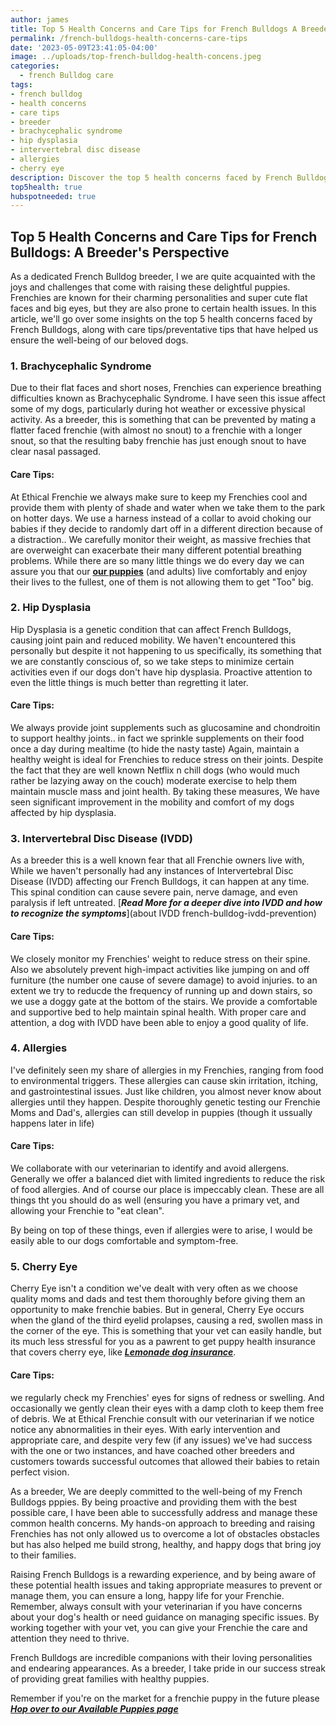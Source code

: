 ```yaml
---
author: james
title: Top 5 Health Concerns and Care Tips for French Bulldogs A Breeder's Perspective
permalink: /french-bulldogs-health-concerns-care-tips
date: '2023-05-09T23:41:05-04:00'
image: ../uploads/top-french-bulldog-health-concens.jpeg
categories:
  - french Bulldog care
tags: 
- french bulldog
- health concerns
- care tips
- breeder
- brachycephalic syndrome
- hip dysplasia
- intervertebral disc disease
- allergies
- cherry eye
description: Discover the top 5 health concerns faced by French Bulldogs and learn valuable care tips from a breeder's perspective. From Brachycephalic Syndrome to Cherry Eye, this article shares personal experiences and insights to help you raise a happy and healthy Frenchie.g'
top5health: true
hubspotneeded: true
---
```


## Top 5 Health Concerns and Care Tips for French Bulldogs: A Breeder's Perspective
As a dedicated French Bulldog breeder, I we are quite acquainted with the joys and challenges that come with raising these delightful puppies. Frenchies are known for their charming personalities and super cute flat faces and big eyes, but they are also prone to certain health issues. In this article, we'll go over some insights on the top 5 health concerns faced by French Bulldogs, along with care tips/preventative tips that have helped us ensure the well-being of our beloved dogs.

### 1. Brachycephalic Syndrome
Due to their flat faces and short noses, Frenchies can experience breathing difficulties known as Brachycephalic Syndrome. I have seen this issue affect some of my dogs, particularly during hot weather or excessive physical activity. As a breeder, this is something that can be prevented by mating a flatter faced frenchie (with almost no snout) to a frenchie with a longer snout, so that the resulting baby frenchie has just enough snout to have clear nasal passaged.

#### Care Tips:

At Ethical Frenchie we always make sure to keep my Frenchies cool and provide them with plenty of shade and water when we take them to the park on hotter days.
We use a harness instead of a collar to avoid choking our babies if they decide to randomly dart off in a different direction because of a distraction..
We carefully monitor their weight, as massive frechies that are overweight can exacerbate their many different potential breathing problems.
While there are so many little things we do every day we can assure you that our [**our puppies**](/french-bulldog-puppies/) (and adults) live comfortably and enjoy their lives to the fullest, one of them is not allowing them to get "Too" big.

### 2. Hip Dysplasia
Hip Dysplasia is a genetic condition that can affect French Bulldogs, causing joint pain and reduced mobility. We haven't encountered this personally but despite it not happening to us specifically, its something that we are constantly conscious of, so we take steps to minimize certain activities even if our dogs don't have hip dysplasia. Proactive attention to even the little things is much better than regretting it later.

#### Care Tips:

We always provide joint supplements such as glucosamine and chondroitin to support healthy joints.. in fact we sprinkle supplements on their food once a day during mealtime (to hide the nasty taste)
Again, maintain a healthy weight is ideal for Frenchies to reduce stress on their joints.
Despite the fact that they are well known Netflix n chill dogs (who would much rather be lazying away on the couch) moderate exercise to help them maintain muscle mass and joint health.
By taking these measures, We have seen significant improvement in the mobility and comfort of my dogs affected by hip dysplasia.

### 3. Intervertebral Disc Disease (IVDD)
As a breeder this is a well known fear that all Frenchie owners live with, While we haven't personally had any instances of Intervertebral Disc Disease (IVDD) affecting our French Bulldogs, it can happen at any time. This spinal condition can cause severe pain, nerve damage, and even paralysis if left untreated.
[**_Read More for a deeper dive into IVDD and how to recognize the symptoms_**](about IVDD french-bulldog-ivdd-prevention)
#### Care Tips:

We closely monitor my Frenchies' weight to reduce stress on their spine.
Also we absolutely prevent high-impact activities like jumping on and off furniture (the number one cause of severe damage) to avoid injuries. to an extent we try to reducde the frequency of running up and down stairs, so we use a doggy gate at the bottom of the stairs.
We provide a comfortable and supportive bed to help maintain spinal health.
With proper care and attention, a dog with IVDD have been able to enjoy a good quality of life.

### 4. Allergies
I've definitely seen my share of allergies in my Frenchies, ranging from food to environmental triggers. These allergies can cause skin irritation, itching, and gastrointestinal issues.  Just like children, you almost never know about allergies until they happen. Despite thoroughly genetic testing our Frenchie Moms and Dad's, allergies can still develop in puppies (though it ussually happens later in life)

#### Care Tips:

We collaborate with our veterinarian to identify and avoid allergens.
Generally we offer a balanced diet with limited ingredients to reduce the risk of food allergies.
And of course our place is impeccably clean.  These are all things tht you should do as well (ensuring you have a primary vet, and allowing your Frenchie to "eat clean".

By being on top of these things, even if allergies were to arise, I would be easily able to our dogs comfortable and symptom-free.

### 5. Cherry Eye
Cherry Eye isn't a condition we've dealt with very often as we choose quality moms and dads and test them thoroughly before giving them an opportunity to make frenchie babies.  But in general, Cherry Eye occurs when the gland of the third eyelid prolapses, causing a red, swollen mass in the corner of the eye.
This is something that your vet can easily handle, but its much less stressful for you as a pawrent to get puppy health insurance that covers cherry eye, like [**_Lemonade dog insurance_**](https://www.lemonade.com/pet/explained/cherry-eye/).

#### Care Tips:

we regularly check my Frenchies' eyes for signs of redness or swelling.
And occasionally we gently clean their eyes with a damp cloth to keep them free of debris.
We at Ethical Frenchie consult with our veterinarian if we notice notice any abnormalities in their eyes.
With early intervention and appropriate care, and despite very few (if any issues)  we've had success with the one or two instances, and have coached other breeders and customers towards successful outcomes that allowed their babies to retain perfect vision.

As a breeder, We are deeply committed to the well-being of my French Bulldogs pppies. By being proactive and providing them with the best possible care, I have been able to successfully address and manage these common health concerns. My hands-on approach to breeding and raising Frenchies has not only allowed us to overcome a lot of obstacles obstacles but has also helped me build strong, healthy, and happy dogs that bring joy to their families.

Raising French Bulldogs is a rewarding experience, and by being aware of these potential health issues and taking appropriate measures to prevent or manage them, you can ensure a long, happy life for your Frenchie. Remember, always consult with your veterinarian if you have concerns about your dog's health or need guidance on managing specific issues. By working together with your vet, you can give your Frenchie the care and attention they need to thrive.

French Bulldogs are incredible companions with their loving personalities and endearing appearances. As a breeder, I take pride in our success streak of providing great families with healthy puppies.

Remember if you're on the market for a frenchie puppy in the future please [**_Hop over to our Available Puppies page_**](puppies/)





